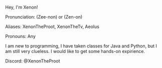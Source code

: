 Hey, I'm Xenon! 

Pronunciation: (Zee-non) or (Zen-on)

Aliases: XenonTheProot, XenonTheTv, Aeolus

Pronouns: Any


I am new to programming, I have taken classes for Java and Python, but I am still very clueless. I would like to get some hands-on expirience.


Discord: @XenonTheProot
